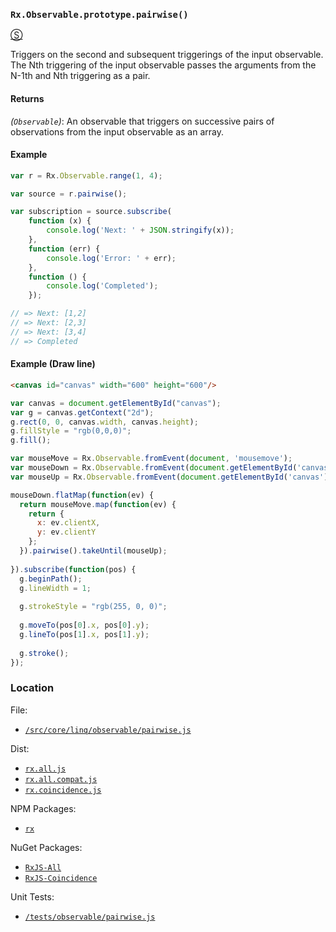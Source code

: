 ### `Rx.Observable.prototype.pairwise()`
[&#x24C8;](https://github.com/Reactive-Extensions/RxJS/blob/master/src/core/linq/observable/pairwise.js "View in source")

Triggers on the second and subsequent triggerings of the input observable. The Nth triggering of the input observable passes the arguments from the N-1th and Nth triggering as a pair.

#### Returns
*(`Observable`)*: An observable that triggers on successive pairs of observations from the input observable as an array.

#### Example
```js
var r = Rx.Observable.range(1, 4);

var source = r.pairwise();

var subscription = source.subscribe(
    function (x) {
        console.log('Next: ' + JSON.stringify(x));
    },
    function (err) {
        console.log('Error: ' + err);
    },
    function () {
        console.log('Completed');
    });

// => Next: [1,2]
// => Next: [2,3]
// => Next: [3,4]
// => Completed
```

#### Example (Draw line)
```html
<canvas id="canvas" width="600" height="600"/>
```

```js
var canvas = document.getElementById("canvas");
var g = canvas.getContext("2d");
g.rect(0, 0, canvas.width, canvas.height);
g.fillStyle = "rgb(0,0,0)";
g.fill();

var mouseMove = Rx.Observable.fromEvent(document, 'mousemove');
var mouseDown = Rx.Observable.fromEvent(document.getElementById('canvas'), 'mousedown');
var mouseUp = Rx.Observable.fromEvent(document.getElementById('canvas'), 'mouseup');

mouseDown.flatMap(function(ev) {  
  return mouseMove.map(function(ev) {
    return {
      x: ev.clientX,
      y: ev.clientY
    };
  }).pairwise().takeUntil(mouseUp);
  
}).subscribe(function(pos) {
  g.beginPath();
  g.lineWidth = 1;
  
  g.strokeStyle = "rgb(255, 0, 0)";
  
  g.moveTo(pos[0].x, pos[0].y);
  g.lineTo(pos[1].x, pos[1].y);
  
  g.stroke();
});
```

### Location

File:
- [`/src/core/linq/observable/pairwise.js`](https://github.com/Reactive-Extensions/RxJS/blob/master/src/core/linq/observable/pairwise.js)

Dist:
- [`rx.all.js`](https://github.com/Reactive-Extensions/RxJS/blob/master/dist/rx.all.js)
- [`rx.all.compat.js`](https://github.com/Reactive-Extensions/RxJS/blob/master/dist/rx.all.compat.js)
- [`rx.coincidence.js`](https://github.com/Reactive-Extensions/RxJS/blob/master/dist/rx.coincidence.js)

NPM Packages:
- [`rx`](https://www.npmjs.org/package/rx)

NuGet Packages:
- [`RxJS-All`](http://www.nuget.org/packages/RxJS-All/)
- [`RxJS-Coincidence`](http://www.nuget.org/packages/RxJS-Coincidence/)

Unit Tests:
- [`/tests/observable/pairwise.js`](https://github.com/Reactive-Extensions/RxJS/blob/master/tests/observable/pairwise.js)
